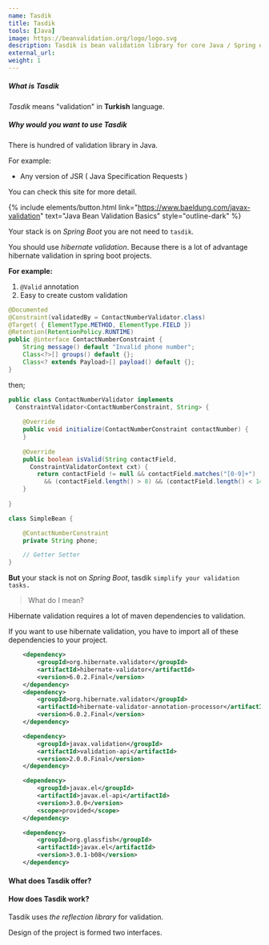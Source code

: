 ```yaml
---
name: Tasdik
title: Tasdik
tools: [Java]
image: https://beanvalidation.org/logo/logo.svg
description: Tasdik is bean validation library for core Java / Spring etc.
external_url: 
weight: 1
---
```


##### What is Tasdik

*Tasdik* means "validation" in **Turkish** language. 

##### Why would you want to use Tasdik
There is hundred of validation library in Java. 

For example:

- Any version of JSR ( Java Specification Requests )

You can check this site for more detail.

{% include elements/button.html link="https://www.baeldung.com/javax-validation" text="Java Bean Validation Basics" style="outline-dark" %}

Your stack is on *Spring Boot* you are not need to `tasdik`.

 You should use *hibernate validation*. Because there is a lot of advantage hibernate validation in spring boot projects.

**For example:**
1. `@Valid` annotation
2. Easy to create custom validation

```java
@Documented
@Constraint(validatedBy = ContactNumberValidator.class)
@Target( { ElementType.METHOD, ElementType.FIELD })
@Retention(RetentionPolicy.RUNTIME)
public @interface ContactNumberConstraint {
    String message() default "Invalid phone number";
    Class<?>[] groups() default {};
    Class<? extends Payload>[] payload() default {};
}
```

then;

```java
public class ContactNumberValidator implements
  ConstraintValidator<ContactNumberConstraint, String> {
 
    @Override
    public void initialize(ContactNumberConstraint contactNumber) {
    }
 
    @Override
    public boolean isValid(String contactField,
      ConstraintValidatorContext cxt) {
        return contactField != null && contactField.matches("[0-9]+")
          && (contactField.length() > 8) && (contactField.length() < 14);
    }
 
}
```

```java
class SimpleBean {

    @ContactNumberConstraint
    private String phone;

    // Getter Setter
}
```

 
**But** your stack is not on *Spring Boot*, tasdik `simplify your validation tasks.`

> What do I mean?

Hibernate validation requires a lot of maven dependencies to validation.

If you want to use hibernate validation, you have to import all of these dependencies to your project.

```xml
    <dependency>
        <groupId>org.hibernate.validator</groupId>
        <artifactId>hibernate-validator</artifactId>
        <version>6.0.2.Final</version>
    </dependency>
    <dependency>
        <groupId>org.hibernate.validator</groupId>
        <artifactId>hibernate-validator-annotation-processor</artifactId>
        <version>6.0.2.Final</version>
    </dependency>

    <dependency>
        <groupId>javax.validation</groupId>
        <artifactId>validation-api</artifactId>
        <version>2.0.0.Final</version>
    </dependency>

    <dependency>
        <groupId>javax.el</groupId>
        <artifactId>javax.el-api</artifactId>
        <version>3.0.0</version>
        <scope>provided</scope>
    </dependency>

    <dependency>
        <groupId>org.glassfish</groupId>
        <artifactId>javax.el</artifactId>
        <version>3.0.1-b08</version>
    </dependency>
```


#### What does Tasdik offer?









#### How does Tasdik work?

Tasdik uses *the reflection library* for validation.

Design of the project is formed two interfaces. 

















































